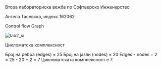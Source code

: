 Втора лабораториска вежба по Софтверско Инженерство

Ангела Тасевска, индекс 162062

Control flow Graph

![lab2_si](https://user-images.githubusercontent.com/56816715/171946131-d47c2858-56f9-4838-8008-739964c86655.jpeg)

Цикломатска комплексност

Број на ребра (edges) = 25
Број на јазли (nodes) = 20
Edges - nodes + 2 = 25 - 20 + 2 = 7
Цикломатската комплексност е 7.






